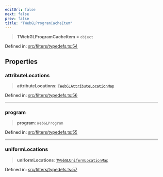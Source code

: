 ```yaml
---
editUrl: false
next: false
prev: false
title: "TWebGLProgramCacheItem"
---
```


> **TWebGLProgramCacheItem** = `object`

Defined in: [src/filters/typedefs.ts:54](https://github.com/fabricjs/fabric.js/blob/b4f67b1cfd353d0e2763b168e07bce6b67895452/src/filters/typedefs.ts#L54)

## Properties

### attributeLocations

> **attributeLocations**: [`TWebGLAttributeLocationMap`](/api/type-aliases/twebglattributelocationmap/)

Defined in: [src/filters/typedefs.ts:56](https://github.com/fabricjs/fabric.js/blob/b4f67b1cfd353d0e2763b168e07bce6b67895452/src/filters/typedefs.ts#L56)

***

### program

> **program**: `WebGLProgram`

Defined in: [src/filters/typedefs.ts:55](https://github.com/fabricjs/fabric.js/blob/b4f67b1cfd353d0e2763b168e07bce6b67895452/src/filters/typedefs.ts#L55)

***

### uniformLocations

> **uniformLocations**: [`TWebGLUniformLocationMap`](/api/type-aliases/twebgluniformlocationmap/)

Defined in: [src/filters/typedefs.ts:57](https://github.com/fabricjs/fabric.js/blob/b4f67b1cfd353d0e2763b168e07bce6b67895452/src/filters/typedefs.ts#L57)

